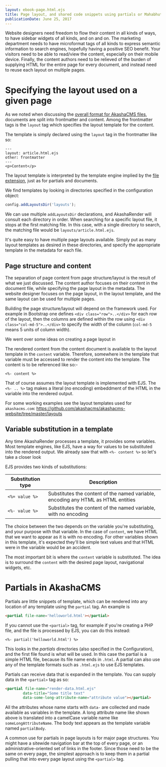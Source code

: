 ```yaml
---
layout: ebook-page.html.ejs
title: Page layout, and shared code snippets using partials or Mahabhuta custom tags
publicationDate: June 25, 2017
---
```



Website designers need freedom to flow their content in all kinds of ways, to have sidebar widgets of all kinds, and on and on.  The marketing department needs to have microformat tags of all kinds to express semantic information to search engines, hopefully having a positive SEO benefit.  Your visitors need to be able to read/view the content, especially on their mobile device.  Finally, the content authors need to be relieved of the burden of supplying HTML for the entire page for every document, and instead need to reuse each layout on multiple pages.

# Specifying the layout used on a given page

As we noted when discussing the [overall format for AkashaCMS files](/akasharender/3-create-content.html), documents are split into frontmatter and content.  Among the frontmatter tags is the `layout` tag which specifies the layout template for the content.

The template is simply declared using the `layout` tag in the frontmatter like so:

```
---
layout: article.html.ejs
other: frontmatter
---
<p>Content</p>
```

The layout template is interpreted by the template engine implied by the [file extension](/akasharender/3-create-content.html), just as for partials and documents.

We find templates by looking in directories specified in the configuration object:

```js
config.addLayoutsDir('layouts');
```

We can use multiple `addLayoutsDir` declarations, and AkashaRender will consult each directory in order.  When searching for a specific layout file, it stops at the first matching file.   In this case, with a single directory to search, the matching file would be `layouts/article.html.ejs`.

It's quite easy to have multiple page layouts available.  Simply put as many layout templates as desired in these directories, and specify the appropriate template in the metadata for each file.

## Page structure and content

The separation of page content from page structure/layout is the result of what we just discussed.  The content author focuses on their content in the document file, while specifying the page layout in the metadata.  The website designer focuses on the page layout, in the layout template, and the same layout can be used for multiple pages.

Building the page structure/layout will depend on the framework used.  For example in Bootstrap one defines `<div class="row">..</div>` for each row of the layout, then the columns are defined within the row using `<div class="col-md-5">..</div>` to specify the width of the column (`col-md-5` means 5 units of column width).

We went over some ideas on creating a page layout in [](theming.html)

The rendered content from the content document is available to the layout template in the `content` variable.  Therefore, somewhere in the template that variable must be accessed to render the content into the template.  The content is to be referenced like so:-

```
<%- content %>
```

That of course assumes the layout template is implemented with EJS.  The `<%- .. %>` tag makes a literal (no encoding) embeddment of the HTML in the variable into the rendered output.

For some working examples see the layout templates used for `akashacms.com`: https://github.com/akashacms/akashacms-website/tree/master/layouts

## Variable substitution in a template

Any time AkashaRender processes a template, it provides some variables.  Most template engines, like EJS, have a way for values to be substituted into the rendered output.  We already saw that with `<%- content %>` so let's take a closer look

EJS provides two kinds of substitutions:

Substitution type | Description
------------------|--------------
`<%= value %>` | Substitutes the content of the named variable, encoding any HTML as HTML entities
`<%- value %>` | Substitutes the content of the named variable, with no encoding

The choice between the two depends on the variable you're substituting, and your purpose with that variable.  In the case of `content`, we have HTML that we want to appear as it is with no encoding.  For other variables shown in this template, it's expected they'll be simple text values and that HTML were in the variable would be an accident.

The most important bit is where the `content` variable is substituted.  The idea is to surround the `content` with the desired page layout, navigational widgets, etc.

# Partials in AkashaCMS

Partials are little snippets of template, which can be rendered into any location of any template using the `partial` tag.  An example is

```html
<partial file-name='helloworld.html'></partial>
```

If you cannot use the `<partial>` tag, for example if you're creating a PHP file, and the file is processed by EJS, you can do this instead:

```
<%- partial('helloworld.html') %>
```

This looks in the _partials_ directories (also specified in the Configuration), and the first file found is what will be used.  In this case the partial is a simple HTML file, because its file name ends in `.html`.  A partial can also use any of the template formats such as `.html.ejs` to use EJS templates.

Partials can receive data that is expanded in the template.  You can supply data in the `<partial>` tag as so:

```html
<partial file-name="render-data.html.ejs"
        data-title="Some title text"
        data-some-long-attribute-name="attribute value"></partial>
```

All the attributes whose name starts with `data-` are collected and made available as variables in the template.  A long attribute name like shown above is translated into a camelCase variable name like `someLongAttributeName`.  The body text appears as the template variable named `partialBody`.  

A common use for partials in page layouts is for major page structures.  You might have a sitewide navigation bar at the top of every page, or an administrative-oriented set of links in the footer.  Since those need to be the same on every page, the simplest approach is to keep them in a partial pulling that into every page layout using the `<partial>` tag.
